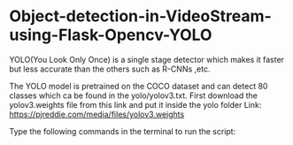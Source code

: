 # Object-detection-in-VideoStream-using-Flask-Opencv-YOLO

YOLO(You Look Only Once) is a single stage detector which makes it faster but less accurate than the others such as R-CNNs ,etc.

The YOLO model is pretrained on the COCO dataset and can detect 80 classes which ca be found in the yolo/yolov3.txt. First download the yolov3.weights file from this link and put it inside the yolo folder Link: https://pjreddie.com/media/files/yolov3.weights

Type the following commands in the terminal to run the script:
